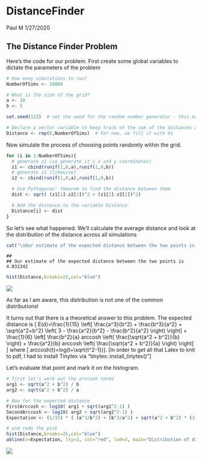 DistanceFinder
================
Paul M
1/27/2020

## The Distance Finder Problem

Here’s the code for our problem. First create some global variables to
dictate the parameters of the problem

``` r
# How many simulations to run?
NumberOfSims <- 10000

# What is the size of the grid?
a <- 10
b <- 5

set.seed(123)  # set the seed for the random number generator - this makes sure the results are reproducible when we are debugging

# Declare a vector variable to keep track of the sum of the distances across all simulations
Distance <- rep(0,NumberOfSims)  # For now, we fill it with 0s
```

Now simulate the process of choosing points randomly within the grid.

``` r
for (i in 1:NumberOfSims){
  # generate z1 (so generate it's x and y coordinates)
  z1 <- cbind(runif(1,0,a),runif(1,0,b))
  # generate z2 (likewise)
  z2 <- cbind(runif(1,0,a),runif(1,0,b))

  # Use Pythagoras' theorem to find the distance between them
  dist <- sqrt( (z1[1]-z2[1])^2 + (z1[2]-z2[2])^2)

  # Add the distance to the variable Distance
  Distance[i] <- dist
}
```

So let’s see what happened. We’ll calculate the average distance and
look at the distribution of the distance across all simulations

``` r
cat("\nOur estimate of the expected distance between the two points is ",mean(Distance))
```

    ## 
    ## Our estimate of the expected distance between the two points is  4.031342

``` r
hist(Distance,breaks=25,col="blue")
```

![](DistanceFinder_Solution_files/figure-gfm/output-1.png)<!-- -->

As far as I am aware, this distribution is not one of the common
distributions!

It turns out that there is a theoretical answer to this problem. The
expected distance is
\[ E(d)=\frac{1}{15} \left[  \frac{a^3}{b^2} + \frac{b^3}{a^2} + \sqrt{a^2+b^2} \left( 3 - \frac{a^2}{b^2} - \frac{b^2}{a^2} \right) \right] + \frac{1}{6} \left[ \frac{b^2}{a} arccosh \left( \frac{\sqrt{a^2 + b^2}}{b} \right) +  \frac{a^2}{b} arccosh \left( \frac{\sqrt{a^2 + b^2}}{a} \right)  \right]  \]
where \[ arccosh(t)=log(t+\sqrt{t^2-1})\]. \[In order to get all that
Latex to knit to pdf, I had to install Tinytex via
“tinytex::install\_tinytex()”\]

Let’s evaluate that point and mark it on the histogram.

``` r
# first let's work out the arccosh terms
arg1 <- sqrt(a^2 + b^2) / b
arg2 <- sqrt(a^2 + b^2) / a

# Now for the expected distance
FirstArccosh <- log10( arg1 + sqrt(arg1^2-1) ) 
SecondArccosh <- log10( arg2 + sqrt(arg2^2-1) ) 
Expectation <- (1/15) * ( (a^3/b^2) + (b^3/a^2) + sqrt(a^2 + b^2) * (3 - (a^2/b^2) - (b^2/a^2) ) ) + (1/6) * (  (b^2/a) * FirstArccosh + (a^2/b) * SecondArccosh )

# and redo the plot
hist(Distance,breaks=25,col="blue")
abline(v=Expectation, lty=2, col="red", lwd=3, main="Distribution of distance, with expectation marked by red line")
```

![](DistanceFinder_Solution_files/figure-gfm/theory-1.png)<!-- -->
